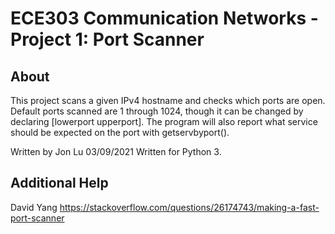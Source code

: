 # ECE303 Communication Networks - Project 1: Port Scanner

## About
This project scans a given IPv4 hostname and checks which ports are open. Default ports scanned are 1 through 1024, though it can be changed by declaring [lowerport upperport]. The program will also report what service should be expected on the port with getservbyport(). 

Written by Jon Lu 03/09/2021
Written for Python 3.

## Additional Help 
David Yang
https://stackoverflow.com/questions/26174743/making-a-fast-port-scanner
